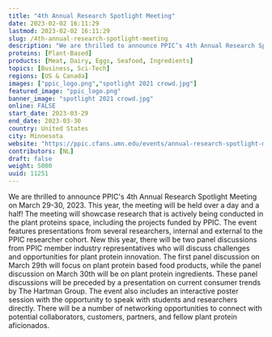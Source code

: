 ```yaml
---
title: "4th Annual Research Spotlight Meeting"
date: 2023-02-02 16:11:29
lastmod: 2023-02-02 16:11:29
slug: /4th-annual-research-spotlight-meeting
description: "We are thrilled to announce PPIC’s 4th Annual Research Spotlight Meeting on March 29-30, 2023. This year, the meeting will be held over a day and a half! The meeting will showcase research that is actively being conducted in the plant proteins space, including the projects funded by PPIC. The event features presentations from several researchers, internal and external to the PPIC researcher cohort. New this year, there will be two panel discussions from PPIC member industry representatives who will discuss challenges and opportunities for plant protein innovation."
proteins: [Plant-Based]
products: [Meat, Dairy, Eggs, Seafood, Ingredients]
topics: [Business, Sci-Tech]
regions: [US & Canada]
images: ["ppic_logo.png","spotlight 2021 crowd.jpg"]
featured_image: "ppic_logo.png"
banner_image: "spotlight 2021 crowd.jpg"
online: FALSE
start_date: 2023-03-29
end_date: 2023-03-30
country: United States
city: Minnesota
website: "https://ppic.cfans.umn.edu/events/annual-research-spotlight-meeting/4th-annual-research-spotlight-meeting"
contributors: [NL]
draft: false
weight: 5000
uuid: 11251
---
```

We are thrilled to announce PPIC's 4th Annual Research Spotlight Meeting
on March 29-30, 2023. This year, the meeting will be held over a day and
a half! The meeting will showcase research that is actively being
conducted in the plant proteins space, including the projects funded by
PPIC. The event features presentations from several researchers,
internal and external to the PPIC researcher cohort. New this year,
there will be two panel discussions from PPIC member industry
representatives who will discuss challenges and opportunities for plant
protein innovation. The first panel discussion on March 29th will focus
on plant protein based food products, while the panel discussion on
March 30th will be on plant protein ingredients. These panel discussions
will be preceded by a presentation on current consumer trends by The
Hartman Group. The event also includes an interactive poster session
with the opportunity to speak with students and researchers directly.
There will be a number of networking opportunities to connect with
potential collaborators, customers, partners, and fellow plant protein
aficionados.
